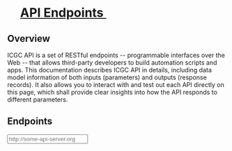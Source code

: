 <h1 id="dictionary-viewer" class="no-auto-render">
    <span class="header-badge" style="padding: 0.75rem 0.5rem 0.75rem 1.35rem">
        <i class="icon-flow-branch"></i>
    </span>
    <a class="header-text-link" style="vertical-align: top" href="#dictionary-viewer" title="Click on this header and copy URL to link to this section.">
        API Endpoints&nbsp;<i class="icon-share-1"></i>
    </a>
</h1>
  <div class="light swagger-ui full-width-content">
    <div class="content">
      <section>
        <h2>Overview</h2>
        <summary>
          ICGC API is a set of RESTful endpoints -- programmable interfaces over the Web -- that allows third-party developers to build automation scripts and apps. This documentation describes ICGC API in details, including data model information of both inputs (parameters) and outputs (response records). It also allows you to interact with and test out each API directly on this page, which shall provide clear insights into how the API responds to different parameters.
        </summary>
      </section>
      <section>
        <div class="endpoint-banner">
            <h2 class="endpoint-header">Endpoints</h2>
            <div class="endpoint-controls">
                <div class="endpoint-server-config-container">
                    <div class="endpoint-server-label"></div>
                    <div class="btn-group-container">
                        <div id="url-input-group" class="input-group input-group-sm">
                            <input type="text" id="server-endpoint-url" class="form-control"  placeholder="http://some-api-server.org" value="" size="20">
                            <span class="input-group-addon" id="server-endpoint-url-path"></span>
                        </div>
                    </div>
                    <div>
                         <a href="#" id="change-base-server-bttn" title="Click the cog to change where the API page is point at...">
                            <i class="icon-cog"></i>
                         </a>
                         <a href="#" id="save-base-server-bttn" title="Click the disk to save where the API page is point at...">
                            <i class="icon-floppy"></i>
                        </a>
                    </div>
                </div>
            </div>
        </div>
        <article>
          <div id="message-bar" class="swagger-ui-wrap">
            &nbsp;
          </div>
          <div id="swagger-ui-container" class="swagger-ui-wrap" />
        </article>
      </section>
    </div>
  </div>

  <script type="text/javascript" src="/vendor/swagger-ui/lib/shred.bundle.js"></script>
  <script src="/vendor/swagger-ui/lib/jquery.slideto.min.js" type='text/javascript'></script>
  <script src="/vendor/swagger-ui/lib/jquery.wiggle.min.js" type='text/javascript'></script>
  <script src="/vendor/swagger-ui/lib/jquery.ba-bbq.min.js" type='text/javascript'></script>
  <script src="/vendor/swagger-ui/lib/handlebars-1.0.0.js" type='text/javascript'></script>
  <script src="/vendor/swagger-ui/lib/underscore-min.js" type='text/javascript'></script>
  <script src="/vendor/swagger-ui/lib/backbone-min.js" type='text/javascript'></script>
  <script src="/vendor/swagger-ui/lib/swagger.js" type='text/javascript'></script>
  <script src="/vendor/swagger-ui/swagger-ui.js" type='text/javascript'></script>
  <script src="/js/api-endpoint.js"></script>
  <link href='/vendor/swagger-ui/css/screen.css' media='screen' rel='stylesheet' type='text/css'/>
  <link href='/vendor/swagger-ui/css/styles.css' media='screen' rel='stylesheet' type='text/css'/>
